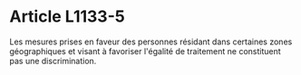 # Article L1133-5

Les mesures prises en faveur des personnes résidant dans certaines zones géographiques et visant à favoriser l'égalité de traitement ne constituent pas une discrimination.